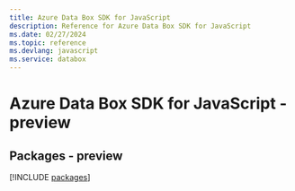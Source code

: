 ```yaml
---
title: Azure Data Box SDK for JavaScript
description: Reference for Azure Data Box SDK for JavaScript
ms.date: 02/27/2024
ms.topic: reference
ms.devlang: javascript
ms.service: databox
---
```

# Azure Data Box SDK for JavaScript - preview
## Packages - preview
[!INCLUDE [packages](data-box-index.md)]